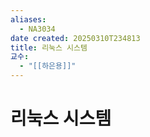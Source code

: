 ```yaml
---
aliases:
  - NA3034
date created: 20250310T234813
title: 리눅스 시스템
교수:
  - "[[하은용]]"
---
```


# 리눅스 시스템
